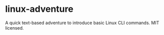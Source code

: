 # linux-adventure
A quick text-based adventure to introduce basic Linux CLI commands. MIT licensed.
